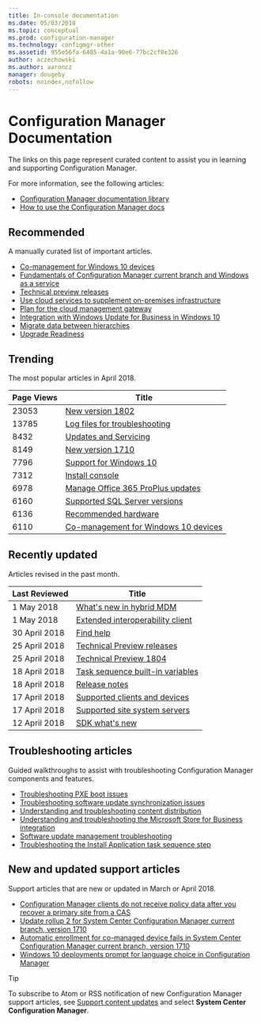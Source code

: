 ```yaml
---
title: In-console documentation
ms.date: 05/03/2018
ms.topic: conceptual
ms.prod: configuration-manager
ms.technology: configmgr-other
ms.assetid: 955e56fa-6485-4a1a-90e6-77bc2cf8e326
author: aczechowski
ms.author: aaroncz
manager: dougeby
robots: noindex,nofollow
---
```


<!-- 
feature 1357546
This page displays in-console, under the Support workspace, Documentation node. 
-->


# Configuration Manager Documentation
The links on this page represent curated content to assist you in learning and supporting Configuration Manager. 

For more information, see the following articles:
- [Configuration Manager documentation library](https://docs.microsoft.com/sccm)  
- [How to use the Configuration Manager docs](https://docs.microsoft.com/sccm/core/understand/use-docs)



## Recommended 
A manually curated list of important articles.

- [Co-management for Windows 10 devices](/sccm/core/clients/manage/co-management-overview)
- [Fundamentals of Configuration Manager current branch and Windows as a service](/sccm/core/understand/configuration-manager-and-windows-as-service)
- [Technical preview releases](/sccm/core/get-started/technical-preview)
- [Use cloud services to supplement on-premises infrastructure](/sccm/core/understand/use-cloud-services)
- [Plan for the cloud management gateway](/sccm/core/clients/manage/plan-cloud-management-gateway)
- [Integration with Windows Update for Business in Windows 10](/sccm/sum/deploy-use/integrate-windows-update-for-business-windows-10)
- [Migrate data between hierarchies](/sccm/core/migration/migrate-data-between-hierarchies)
- [Upgrade Readiness](/sccm/core/clients/manage/upgrade/upgrade-analytics)



## Trending
The most popular articles in April 2018.

| Page Views | Title | 
| ----- | ----- | 
| 23053 | [New version 1802](/sccm/core/plan-design/changes/whats-new-in-version-1802) | 
| 13785 | [Log files for troubleshooting](/sccm/core/plan-design/hierarchy/log-files) | 
| 8432 | [Updates and Servicing](/sccm/core/servers/manage/updates) | 
| 8149 | [New version 1710](/sccm/core/plan-design/changes/whats-new-in-version-1710) | 
| 7796 | [Support for Windows 10](/sccm/core/plan-design/configs/support-for-windows-10) | 
| 7312 | [Install console](/sccm/core/servers/deploy/install/install-consoles) | 
| 6978 | [Manage Office 365 ProPlus updates](/sccm/sum/deploy-use/manage-office-365-proplus-updates) | 
| 6160 | [Supported SQL Server versions](/sccm/core/plan-design/configs/support-for-sql-server-versions) | 
| 6136 | [Recommended hardware](/sccm/core/plan-design/configs/recommended-hardware) | 
| 6110 | [Co-management for Windows 10 devices](/sccm/core/clients/manage/co-management-overview) | 



## Recently updated
Articles revised in the past month.

| Last Reviewed | Title | 
|-----|-----|
| 1 May 2018 | [What's new in hybrid MDM](/sccm/mdm/understand/whats-new-in-hybrid-mobile-device-management) | 
| 1 May 2018 | [Extended interoperability client](/sccm/core/understand/interoperability-client) | 
| 30 April 2018 | [Find help](/sccm/core/understand/find-help) | 
| 25 April 2018 | [Technical Preview releases](/sccm/core/get-started/technical-preview) | 
| 25 April 2018 | [Technical Preview 1804](/sccm/core/get-started/capabilities-in-technical-preview-1804) | 
| 18 April 2018 | [Task sequence built-in variables](/sccm/osd/understand/task-sequence-built-in-variables) | 
| 18 April 2018 | [Release notes](/sccm/core/servers/deploy/install/release-notes) | 
| 17 April 2018 | [Supported clients and devices](/sccm/core/plan-design/configs/supported-operating-systems-for-clients-and-devices) | 
| 17 April 2018 | [Supported site system servers](/sccm/core/plan-design/configs/supported-operating-systems-for-site-system-servers) | 
| 12 April 2018 | [SDK what's new](/sccm/develop/core/changes/what-s-new-in-the-system-center-configuration-manager-sdk) | 



## Troubleshooting articles
Guided walkthroughs to assist with troubleshooting Configuration Manager components and features.

- [Troubleshooting PXE boot issues](https://support.microsoft.com/help/10082)
- [Troubleshooting software update synchronization issues](https://support.microsoft.com/help/10059)
- [Understanding and troubleshooting content distribution](https://support.microsoft.com/help/4000401)
- [Understanding and troubleshooting the Microsoft Store for Business integration](https://support.microsoft.com/help/4010214)
- [Software update management troubleshooting](https://support.microsoft.com/help/10680)
- [Troubleshooting the Install Application task sequence step](https://support.microsoft.com/help/18408/)



## New and updated support articles
Support articles that are new or updated in March or April 2018.

- [Configuration Manager clients do not receive policy data after you recover a primary site from a CAS](https://support.microsoft.com/help/4095539)
- [Update rollup 2 for System Center Configuration Manager current branch, version 1710](https://support.microsoft.com/help/4086143)
- [Automatic enrollment for co-managed device fails in System Center Configuration Manager current branch, version 1710](https://support.microsoft.com/help/4088970)
- [Windows 10 deployments prompt for language choice in Configuration Manager](https://support.microsoft.com/help/4088140)

> [!Tip]  
> To subscribe to Atom or RSS notification of new Configuration Manager support articles, see [Support content updates](https://support.microsoft.com/help/4089498/) and select **System Center Configuration Manager**.  
